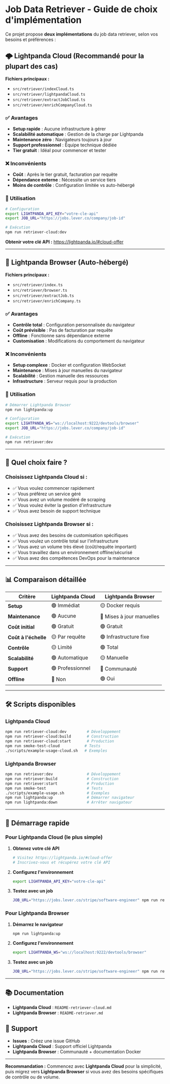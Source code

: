 # Job Data Retriever - Guide de choix d'implémentation

Ce projet propose **deux implémentations** du job data retriever, selon vos besoins et préférences :

## 🌩️ Lightpanda Cloud (Recommandé pour la plupart des cas)

**Fichiers principaux :**
- `src/retriever/indexCloud.ts`
- `src/retriever/lightpandaCloud.ts` 
- `src/retriever/extractJobCloud.ts`
- `src/retriever/enrichCompanyCloud.ts`

### ✅ Avantages
- **Setup rapide** : Aucune infrastructure à gérer
- **Scalabilité automatique** : Gestion de la charge par Lightpanda
- **Maintenance zéro** : Navigateurs toujours à jour
- **Support professionnel** : Équipe technique dédiée
- **Tier gratuit** : Idéal pour commencer et tester

### ❌ Inconvénients  
- **Coût** : Après le tier gratuit, facturation par requête
- **Dépendance externe** : Nécessite un service tiers
- **Moins de contrôle** : Configuration limitée vs auto-hébergé

### 🚀 Utilisation

```bash
# Configuration
export LIGHTPANDA_API_KEY="votre-cle-api"
export JOB_URL="https://jobs.lever.co/company/job-id"

# Exécution
npm run retriever-cloud:dev
```

**Obtenir votre clé API :** https://lightpanda.io/#cloud-offer

---

## 🐳 Lightpanda Browser (Auto-hébergé)

**Fichiers principaux :**
- `src/retriever/index.ts`
- `src/retriever/browser.ts`
- `src/retriever/extractJob.ts`
- `src/retriever/enrichCompany.ts`

### ✅ Avantages
- **Contrôle total** : Configuration personnalisée du navigateur
- **Coût prévisible** : Pas de facturation par requête
- **Offline** : Fonctionne sans dépendance externe
- **Customisation** : Modifications du comportement du navigateur

### ❌ Inconvénients
- **Setup complexe** : Docker et configuration WebSocket
- **Maintenance** : Mises à jour manuelles du navigateur
- **Scalabilité** : Gestion manuelle des ressources
- **Infrastructure** : Serveur requis pour la production

### 🚀 Utilisation

```bash
# Démarrer Lightpanda Browser
npm run lightpanda:up

# Configuration
export LIGHTPANDA_WS="ws://localhost:9222/devtools/browser"
export JOB_URL="https://jobs.lever.co/company/job-id"

# Exécution
npm run retriever:dev
```

---

## 🤔 Quel choix faire ?

### Choisissez **Lightpanda Cloud** si :
- ✅ Vous voulez commencer rapidement
- ✅ Vous préférez un service géré
- ✅ Vous avez un volume modéré de scraping
- ✅ Vous voulez éviter la gestion d'infrastructure
- ✅ Vous avez besoin de support technique

### Choisissez **Lightpanda Browser** si :
- ✅ Vous avez des besoins de customisation spécifiques
- ✅ Vous voulez un contrôle total sur l'infrastructure
- ✅ Vous avez un volume très élevé (coût/requête important)
- ✅ Vous travaillez dans un environnement offline/sécurisé
- ✅ Vous avez des compétences DevOps pour la maintenance

---

## 📊 Comparaison détaillée

| Critère | Lightpanda Cloud | Lightpanda Browser |
|---------|------------------|-------------------|
| **Setup** | 🟢 Immédiat | 🟡 Docker requis |
| **Maintenance** | 🟢 Aucune | 🔴 Mises à jour manuelles |
| **Coût initial** | 🟢 Gratuit | 🟢 Gratuit |
| **Coût à l'échelle** | 🟡 Par requête | 🟢 Infrastructure fixe |
| **Contrôle** | 🟡 Limité | 🟢 Total |
| **Scalabilité** | 🟢 Automatique | 🟡 Manuelle |
| **Support** | 🟢 Professionnel | 🔴 Communauté |
| **Offline** | 🔴 Non | 🟢 Oui |

---

## 🛠️ Scripts disponibles

### Lightpanda Cloud
```bash
npm run retriever-cloud:dev         # Développement
npm run retriever-cloud:build       # Construction
npm run retriever-cloud:start       # Production
npm run smoke-test-cloud           # Tests
./scripts/example-usage-cloud.sh   # Exemples
```

### Lightpanda Browser  
```bash
npm run retriever:dev               # Développement
npm run retriever:build             # Construction  
npm run retriever:start             # Production
npm run smoke-test                  # Tests
./scripts/example-usage.sh          # Exemples
npm run lightpanda:up               # Démarrer navigateur
npm run lightpanda:down             # Arrêter navigateur
```

---

## 🚀 Démarrage rapide

### Pour Lightpanda Cloud (le plus simple)

1. **Obtenez votre clé API**
   ```bash
   # Visitez https://lightpanda.io/#cloud-offer
   # Inscrivez-vous et récupérez votre clé API
   ```

2. **Configurez l'environnement**
   ```bash
   export LIGHTPANDA_API_KEY="votre-cle-api"
   ```

3. **Testez avec un job**
   ```bash
   JOB_URL="https://jobs.lever.co/stripe/software-engineer" npm run retriever-cloud:dev
   ```

### Pour Lightpanda Browser

1. **Démarrez le navigateur**
   ```bash
   npm run lightpanda:up
   ```

2. **Configurez l'environnement**  
   ```bash
   export LIGHTPANDA_WS="ws://localhost:9222/devtools/browser"
   ```

3. **Testez avec un job**
   ```bash
   JOB_URL="https://jobs.lever.co/stripe/software-engineer" npm run retriever:dev
   ```

---

## 📚 Documentation

- **Lightpanda Cloud** : `README-retriever-cloud.md`
- **Lightpanda Browser** : `README-retriever.md`

## 🤝 Support

- **Issues** : Créez une issue GitHub
- **Lightpanda Cloud** : Support officiel Lightpanda
- **Lightpanda Browser** : Communauté + documentation Docker

---

**Recommandation :** Commencez avec **Lightpanda Cloud** pour la simplicité, puis migrez vers **Lightpanda Browser** si vous avez des besoins spécifiques de contrôle ou de volume.
